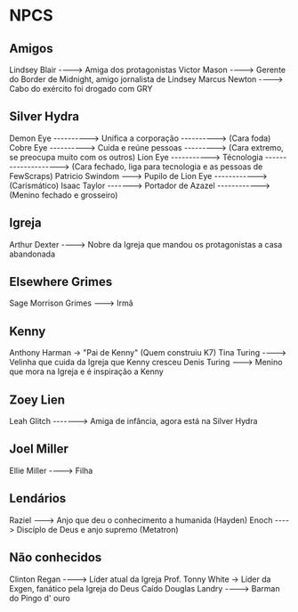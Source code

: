 # NPCS

## Amigos

Lindsey Blair ----> Amiga dos protagonistas
Victor Mason ----> Gerente do Border de Midnight, amigo jornalista de Lindsey
Marcus Newton ----> Cabo do exército foi drogado com GRY

## Silver Hydra

Demon Eye ----------> Unifica a corporação ----------> (Cara foda)
Cobre Eye ----------> Cuida e reúne pessoas ---------> (Cara extremo, se preocupa muito com os outros)
Lion Eye -----------> Técnologia --------------------> (Cara fechado, liga para tecnologia e as pessoas de FewScraps)
Patricio Swindom ---> Pupilo de Lion Eye ------------> (Carismático)
Isaac Taylor -------> Portador de Azazel ------------> (Menino fechado e grosseiro)

## Igreja

Arthur Dexter ----> Nobre da Igreja que mandou os protagonistas a casa abandonada

## Elsewhere Grimes

Sage Morrison Grimes ---> Irmã

## Kenny

Anthony Harman -> "Pai de Kenny" (Quem construiu K7)
Tina Turing ----> Velinha que cuida da Igreja que Kenny cresceu
Denis Turing ---> Menino que mora na Igreja e é inspiração a Kenny

## Zoey Lien

Leah Glitch -------> Amiga de infância, agora está na Silver Hydra

## Joel Miller

Ellie Miller ----> Filha

## Lendários

Raziel ---> Anjo que deu o conhecimento a humanida (Hayden)
Enoch ----> Discíplo de Deus e anjo supremo (Metatron)

## Não conhecidos

Clinton Regan ----> Líder atual da Igreja
Prof. Tonny White -> Líder da Exgen, fanático pela Igreja do Deus Caído
Douglas Landry ----> Barman do Pingo d' ouro
